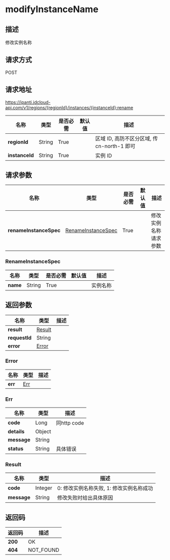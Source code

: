 # modifyInstanceName


## 描述
修改实例名称

## 请求方式
POST

## 请求地址
https://ipanti.jdcloud-api.com/v1/regions/{regionId}/instances/{instanceId}:rename

|名称|类型|是否必需|默认值|描述|
|---|---|---|---|---|
|**regionId**|String|True| |区域 ID, 高防不区分区域, 传 cn-north-1 即可|
|**instanceId**|String|True| |实例 ID|

## 请求参数
|名称|类型|是否必需|默认值|描述|
|---|---|---|---|---|
|**renameInstanceSpec**|[RenameInstanceSpec](modifyinstancename#renameinstancespec)|True| |修改实例名称请求参数|

### <div id="renameinstancespec">RenameInstanceSpec</div>
|名称|类型|是否必需|默认值|描述|
|---|---|---|---|---|
|**name**|String|True| |实例名称|

## 返回参数
|名称|类型|描述|
|---|---|---|
|**result**|[Result](modifyinstancename#result)| |
|**requestId**|String| |
|**error**|[Error](modifyinstancename#error)| |

### <div id="error">Error</div>
|名称|类型|描述|
|---|---|---|
|**err**|[Err](modifyinstancename#err)| |
### <div id="err">Err</div>
|名称|类型|描述|
|---|---|---|
|**code**|Long|同http code|
|**details**|Object| |
|**message**|String| |
|**status**|String|具体错误|
### <div id="result">Result</div>
|名称|类型|描述|
|---|---|---|
|**code**|Integer|0: 修改实例名称失败, 1: 修改实例名称成功|
|**message**|String|修改失败时给出具体原因|

## 返回码
|返回码|描述|
|---|---|
|**200**|OK|
|**404**|NOT_FOUND|
